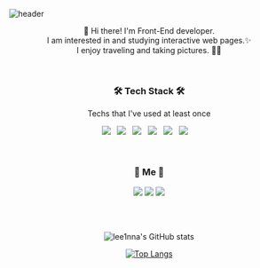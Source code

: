 


![header](https://capsule-render.vercel.app/api?type=rect&color=gradient&customColorList=0,2,2,5,30&section=header&height=300&text=Hanna%20Lee&animation=fadeIn)

<p align="center">
👋 Hi there! I'm Front-End developer.
</br>
I am interested in and studying interactive web pages.✨
</br>
I enjoy traveling and taking pictures.  🛫📸
</br>
</p>
</br>

<h3 align="center"><b>🛠 Tech Stack 🛠</b></h3>
<p align="center"> Techs that I've used at least once </p>
<p align="center">
<img src="https://img.shields.io/badge/HTML5-E34F26?style=flat-square&logo=HTML5&logoColor=white"/></a> &nbsp
<img src="https://img.shields.io/badge/CSS3-1572B6?style=flat-square&logo=CSS3&logoColor=white"/></a> &nbsp
<img src="https://img.shields.io/badge/JavaScript-F7DF1E?style=flat-square&logo=JavaScript&logoColor=white"/></a> &nbsp
<img src="https://img.shields.io/badge/c-00599C?style=flat-square&logo=c&logoColor=white"/></a> &nbsp 
<img src="https://img.shields.io/badge/React-61DAFB?style=flat-square&logo=React&logoColor=white"/></a> &nbsp 
<img src="https://img.shields.io/badge/MySQL-4479A1?style=flat-square&logo=MySQL&logoColor=white"/></a> &nbsp 
&nbsp </p>

</br>
<h3 align="center" ><b>💞 Me 💞</b></h3>
<p align="center">
<a href="https://velog.io/@lee1nna" target="_blank"><img src="https://img.shields.io/badge/Velog-20c997?style=flat-square&logo=Vimeo&logoColor=white"/></a>
<a href="mailto:dlgkssk0209@gmail.com" target="_blank"><img src="https://img.shields.io/badge/Gmail-EA4335?style=flat-square&logo=Gmail&logoColor=white"/></a>
<a href="https://www.instagram.com/e_hnna/" target="_blank"><img src="https://img.shields.io/badge/Instagram-E4405F?style=flat-square&logo=Instagram&logoColor=white"/></a>
</p>

</br>
</br>
<div align=center>
  
![lee1nna's GitHub stats](https://github-readme-stats.vercel.app/api?username=lee1nna&show_icons=true&theme=react)
  

[![Top Langs](https://github-readme-stats.vercel.app/api/top-langs/?username=lee1nna&layout=compact&theme=react&langs_count=5)](https://github.com/anuraghazra/github-readme-stats)

</div>

